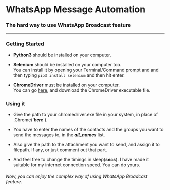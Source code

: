 # WhatsApp Message Automation
### The hard way to use WhatsApp Broadcast feature
---
### Getting Started
  * __Python3__ should be installed on your computer.
  
  * __Selenium__ should be installed on your computer too.\
    You can install it by opening your Terminal/Command prompt and and then typing ```pip3 install selenium``` 
    and then hit enter.

  * __ChromeDriver__ must be installed on your computer.\
  You can go [here](https://chromedriver.chromium.org/downloads), and download the ChromeDriver executable file.


### Using it 
  * Give the path to your chromedriver.exe file in your system, in place of .Chrome('***here***').

  * You have to enter the names of the contacts and the groups you want to send the messages to,
  in the ***all_names*** list.

  * Also give the path to the attachment you want to send, and assign it to filepath. If any, or just 
  comment out that part.
  
  * And feel free to change the timings in sleep(***secs***). I have made it suitable for my internet 
  connection speed. You can do yours.

###### Now, you can enjoy the complex way of using WhatsApp Broadcast feature.

